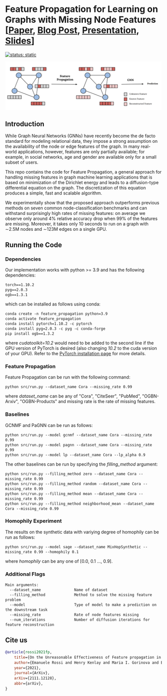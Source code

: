 # Feature Propagation for Learning on Graphs with Missing Node Features [[Paper](https://arxiv.org/abs/2111.12128), [Blog Post](https://towardsdatascience.com/learning-on-graphs-with-missing-features-dd34be61b06), [Presentation](https://www.youtube.com/watch?v=xe5A-xQTBdM), [Slides](https://emanuelerossi.co.uk/assets/pdf/feature_propagation.pdf)]

[![status: static](https://opensource.twitter.dev/status/static.svg)](https://opensource.twitter.dev/status/#static)

![](figures/fp_diagram.png)
## Introduction

While Graph Neural Networks (GNNs) have recently become the de facto standard for modeling relational data, they impose a strong assumption on the availability of the node or edge features of the graph. In many real-world applications, however, features are only partially available; for example, in social networks, age and gender are available only for a small subset of users. 

This repo contains the code for Feature Propagation, a general approach for handling missing features in graph machine learning applications that is based on minimization of the Dirichlet energy and leads to a diffusion-type differential equation on the graph. The discretization of this equation produces a simple, fast and scalable algorithm. 

We experimentally show that the proposed approach outperforms previous methods on seven common node-classification benchmarks and can withstand surprisingly high rates of missing features: on average we observe only around 4% relative accuracy drop when 99% of the features are missing. Moreover, it takes only 10 seconds to run on a graph with ∼2.5M nodes and ∼123M edges on a single GPU.


## Running the Code

### Dependencies
Our implementation works with python >= 3.9 and has the following dependencies:

```{bash}
torch==1.10.2
pyg==2.0.3
ogb==1.3.1
```

which can be installed as follows using conda:

```{bash}
conda create -n feature_propagation python=3.9
conda activate feature_propagation
conda install pytorch=1.10.2 -c pytorch
conda install pyg=2.0.3 -c pyg -c conda-forge
pip install ogb==1.3.2
```

where *cudatoolkit=10.2* would need to be added to the second line if the GPU version of PyTorch is desired (also changing *10.2* to the cuda version of your GPU). Refer to the [PyTorch installation page](https://pytorch.org/) for more details.


### Feature Propagation
Feature Propagation can be run with the following command:
```{bash}
python src/run.py --dataset_name Cora --missing_rate 0.99
```
where *dataset_name* can be any of "Cora", "CiteSeer", "PubMed", "OGBN-Arxiv", "OGBN-Products" and missing rate is the rate of missing features.

### Baselines
GCNMF and PaGNN can be run as follows:
```{bash}
python src/run.py --model gcnmf --dataset_name Cora --missing_rate 0.99
python src/run.py --model pagnn --dataset_name Cora --missing_rate 0.99
python src/run.py --model lp --dataset_name Cora --lp_alpha 0.9
```

The other baselines can be run by specifying the *filling_method* argument:
```{bash}
python src/run.py --filling_method zero --dataset_name Cora --missing_rate 0.99
python src/run.py --filling_method random --dataset_name Cora --missing_rate 0.99
python src/run.py --filling_method mean --dataset_name Cora --missing_rate 0.99
python src/run.py --filling_method neighborhood_mean --dataset_name Cora --missing_rate 0.99
```

### Homophily Experiment
The results on the synthetic data with variying degree of homophily can be run as follows:
```{bash}
python src/run.py --model sage --dataset_name MixHopSynthetic --missing_rate 0.99 --homophily 0.1
```
where *homophily* can be any one of [0.0, 0.1 ..., 0.9].

### Additional Flags

```{txt}
Main arguments:
  --dataset_name               Name of dataset
  --filling_method             Method to solve the missing feature problem
  --model                      Type of model to make a prediction on the downstream task
  --missing_rate               Rate of node features missing
  --num_iterations             Number of diffusion iterations for feature reconstruction
```

## Cite us

```bibtex
@article{rossi2021fp,
    title={On the Unreasonable Effectiveness of Feature propagation in Learning on Graphs with Missing Node Features},
    author={Emanuele Rossi and Henry Kenlay and Maria I. Gorinova and Ben Chamberlain and Xiaowen Dong and Michael M. Bronstein},
    year={2021},
    journal={ArXiv},
    arXiv={2111.12128},
    abbr={arXiv},
} 
```
